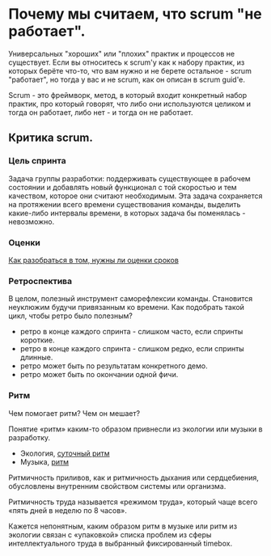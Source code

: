 # Почему мы считаем, что scrum "не работает".

Универсальных "хороших" или "плохих" практик и процессов не существует. Если вы относитесь к scrum'у как к набору практик, 
из которых берёте что-то, что вам нужно и не берете остальное - scrum "работает", но тогда у вас и не scrum, как он описан
в scrum guid'е.

Scrum - это фреймворк, метод, в который входит конкретный набор практик, про который говорят, что либо они используются 
целиком и тогда он работает, либо нет - и тогда он не работает.

## Критика scrum.

### Цель спринта

Задача группы разработки: поддерживать существующее в рабочем состоянии и добавлять новый функционал с той скоростью и
тем качеством, которое они считают необходимым. Эта задача сохраняется на протяжении всего времени существования команды,
выделить какие-либо интервалы времени, в которых задача бы поменялась - невозможно.

### Оценки

[Как разобраться в том, нужны ли оценки сроков](estimations.md)

### Ретроспектива

В целом, полезный инструмент саморефлексии команды. Становится неуклюжим будучи привязанным ко времени. Как подобрать такой 
цикл, чтобы ретро было полезным?

- ретро в конце каждого спринта - слишком часто, если спринты короткие.
 - ретро в конце каждого спринта - слишком редко, если спринты длинные.
 - ретро может быть по результатам конкретного демо.
 - ретро может быть по окончании одной фичи.

### Ритм

Чем помогает ритм? Чем он мешает?

Понятие «ритм» каким-то образом привнесли из экологии или музыки в разработку.

- Экология, [суточный ритм](https://studref.com/532877/ekologiya/sutochnyy_ritm)
- Музыка, [ритм](https://ru.wikipedia.org/wiki/Ритм)

Ритмичность приливов, как и ритмичность дыхания или сердцебиения, обусловлены внутренним свойством системы или организма.

Ритмичность труда называется «режимом труда», который чаще всего «пять дней в неделю по 8 часов».

Кажется непонятным, каким образом ритм в музыке или ритм из экологии связан с «упаковкой» списка проблем из сферы интеллектуального труда в выбранный фиксированный timebox.

